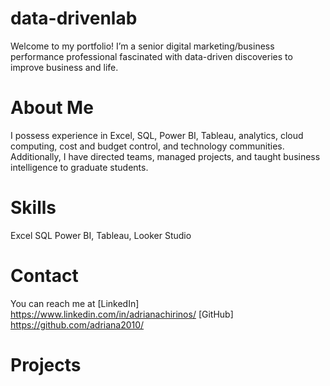 # data-drivenlab
Welcome to my portfolio! I’m a senior digital marketing/business performance professional fascinated with data-driven discoveries to improve business and life.

# About Me
I possess experience in Excel, SQL, Power BI, Tableau, analytics, cloud computing, cost and budget control, and technology communities. Additionally, I have directed teams, managed projects, and taught business intelligence to graduate students.

# Skills
Excel
SQL
Power BI, Tableau, Looker Studio

# Contact
You can reach me at [LinkedIn] https://www.linkedin.com/in/adrianachirinos/ [GitHub] https://github.com/adriana2010/

# Projects
